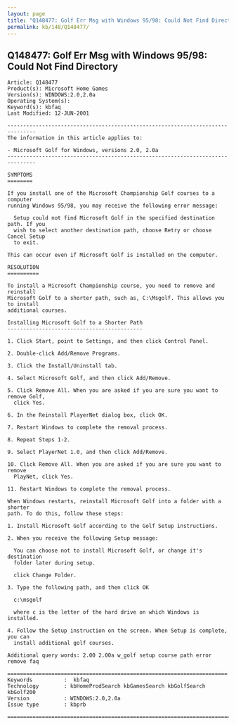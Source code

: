 ```yaml
---
layout: page
title: "Q148477: Golf Err Msg with Windows 95/98: Could Not Find Directory"
permalink: kb/148/Q148477/
---
```


## Q148477: Golf Err Msg with Windows 95/98: Could Not Find Directory

	Article: Q148477
	Product(s): Microsoft Home Games
	Version(s): WINDOWS:2.0,2.0a
	Operating System(s): 
	Keyword(s): kbfaq
	Last Modified: 12-JUN-2001
	
	-------------------------------------------------------------------------------
	The information in this article applies to:
	
	- Microsoft Golf for Windows, versions 2.0, 2.0a 
	-------------------------------------------------------------------------------
	
	SYMPTOMS
	========
	
	If you install one of the Microsoft Championship Golf courses to a computer
	running Windows 95/98, you may receive the following error message:
	
	  Setup could not find Microsoft Golf in the specified destination path. If you
	  wish to select another destination path, choose Retry or choose Cancel Setup
	  to exit.
	
	This can occur even if Microsoft Golf is installed on the computer.
	
	RESOLUTION
	==========
	
	To install a Microsoft Championship course, you need to remove and reinstall
	Microsoft Golf to a shorter path, such as, C:\Msgolf. This allows you to install
	additional courses.
	
	Installing Microsoft Golf to a Shorter Path
	-------------------------------------------
	
	1. Click Start, point to Settings, and then click Control Panel.
	
	2. Double-click Add/Remove Programs.
	
	3. Click the Install/Uninstall tab.
	
	4. Select Microsoft Golf, and then click Add/Remove.
	
	5. Click Remove All. When you are asked if you are sure you want to remove Golf,
	  click Yes.
	
	6. In the Reinstall PlayerNet dialog box, click OK.
	
	7. Restart Windows to complete the removal process.
	
	8. Repeat Steps 1-2.
	
	9. Select PlayerNet 1.0, and then click Add/Remove.
	
	10. Click Remove All. When you are asked if you are sure you want to remove
	  PlayNet, click Yes.
	
	11. Restart Windows to complete the removal process.
	
	When Windows restarts, reinstall Microsoft Golf into a folder with a shorter
	path. To do this, follow these steps:
	
	1. Install Microsoft Golf according to the Golf Setup instructions.
	
	2. When you receive the following Setup message:
	
	  You can choose not to install Microsoft Golf, or change it's destination
	  folder later during setup.
	
	  click Change Folder.
	
	3. Type the following path, and then click OK
	
	  c:\msgolf
	
	  where c is the letter of the hard drive on which Windows is installed.
	
	4. Follow the Setup instruction on the screen. When Setup is complete, you can
	  install additional golf courses.
	
	Additional query words: 2.00 2.00a w_golf setup course path error remove faq
	
	======================================================================
	Keywords          :  kbfaq
	Technology        : kbHomeProdSearch kbGamesSearch kbGolfSearch kbGolf200
	Version           : WINDOWS:2.0,2.0a
	Issue type        : kbprb
	
	=============================================================================
	

